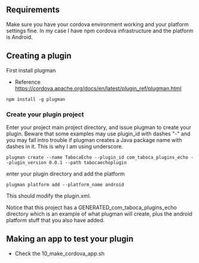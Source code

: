 ## Requirements

Make sure you have your cordova environment working and your platform settings fine. In my case I have npm cordova infrastructure and the platform is Android. 

## Creating a plugin 

First install plugman

* Reference https://cordova.apache.org/docs/en/latest/plugin_ref/plugman.html

```
npm install -g plugman
```

### Create your plugin project

Enter your project main project directory, and issue plugman to create your plugin. Beware that some examples may use plugin_id with dashes "-" and you may fall intro trouble if plugman creates a Java  package name with dashes in it. This is why I am using underscore.


```
plugman create --name TabocaEcho --plugin_id com_taboca_plugins_echo --plugin_version 0.0.1 --path tabocaechoplugin
```

enter your plugin directory and add the platform

```
plugman platform add --platform_name android
```

This should modify the plugin.xml.

Notice that this project has a GENERATED_com_taboca_plugins_echo directory which is an example of what plugman will create, plus the android platform stuff that you also have added. 


## Making an app to test your plugin 

* Check the 10_make_cordova_app.sh 
